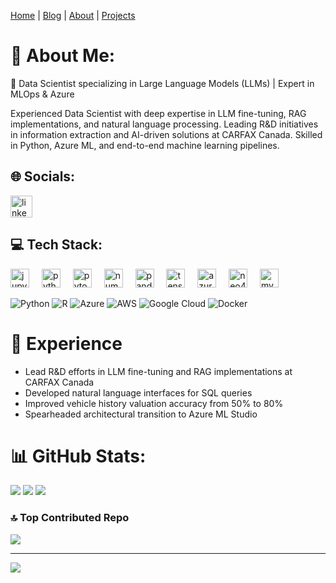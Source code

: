 [Home](/) | [Blog](/blog) | [About](/about) | [Projects](/projects)


# 💫 About Me:
🚀 Data Scientist specializing in Large Language Models (LLMs) | Expert in MLOps & Azure

Experienced Data Scientist with deep expertise in LLM fine-tuning, RAG implementations, and natural language processing. Leading R&D initiatives in information extraction and AI-driven solutions at CARFAX Canada. Skilled in Python, Azure ML, and end-to-end machine learning pipelines.

## 🌐 Socials:
<div align="left">
  <a href="https://www.linkedin.com/in/khataei/" target="_blank">
    <img src="https://img.shields.io/static/v1?message=LinkedIn&logo=linkedin&label=&color=0077B5&logoColor=white&labelColor=&style=for-the-badge" height="35" alt="linkedin logo"  />
  </a>
</div>

## 💻 Tech Stack:
<div align="left">
  <img src="https://cdn.jsdelivr.net/gh/devicons/devicon/icons/jupyter/jupyter-original.svg" height="30" alt="jupyter logo"  />
  <img width="12" />
  <img src="https://cdn.jsdelivr.net/gh/devicons/devicon/icons/python/python-original.svg" height="30" alt="python logo"  />
  <img width="12" />
  <img src="https://cdn.jsdelivr.net/gh/devicons/devicon/icons/pytorch/pytorch-original.svg" height="30" alt="pytorch logo"  />
  <img width="12" />
  <img src="https://cdn.jsdelivr.net/gh/devicons/devicon/icons/numpy/numpy-original.svg" height="30" alt="numpy logo"  />
  <img width="12" />
  <img src="https://cdn.jsdelivr.net/gh/devicons/devicon/icons/pandas/pandas-original.svg" height="30" alt="pandas logo"  />
  <img width="12" />
  <img src="https://cdn.jsdelivr.net/gh/devicons/devicon/icons/tensorflow/tensorflow-original.svg" height="30" alt="tensorflow logo"  />
  <img width="12" />
  <img src="https://cdn.jsdelivr.net/gh/devicons/devicon/icons/azure/azure-original.svg" height="30" alt="azure logo"  />
  <img width="12" />
  <img src="https://cdn.jsdelivr.net/gh/devicons/devicon/icons/neo4j/neo4j-original.svg" height="30" alt="neo4j logo"  />
  <img width="12" />
  <img src="https://cdn.jsdelivr.net/gh/devicons/devicon/icons/mysql/mysql-original.svg" height="30" alt="mysql logo"  />
</div>

![Python](https://img.shields.io/badge/python-3670A0?style=for-the-badge&logo=python&logoColor=ffdd54) ![R](https://img.shields.io/badge/r-%23276DC3.svg?style=for-the-badge&logo=r&logoColor=white) ![Azure](https://img.shields.io/badge/azure-%230072C6.svg?style=for-the-badge&logo=microsoftazure&logoColor=white) ![AWS](https://img.shields.io/badge/AWS-%23FF9900.svg?style=for-the-badge&logo=amazon-aws&logoColor=white) ![Google Cloud](https://img.shields.io/badge/GoogleCloud-%234285F4.svg?style=for-the-badge&logo=google-cloud&logoColor=white) ![Docker](https://img.shields.io/badge/docker-%230db7ed.svg?style=for-the-badge&logo=docker&logoColor=white)

# 🚀 Experience
- Lead R&D efforts in LLM fine-tuning and RAG implementations at CARFAX Canada
- Developed natural language interfaces for SQL queries
- Improved vehicle history valuation accuracy from 50% to 80%
- Spearheaded architectural transition to Azure ML Studio

# 📊 GitHub Stats:
![](https://github-readme-stats.vercel.app/api?username=khataei&theme=dark&hide_border=true&include_all_commits=true&count_private=false)
![](https://github-readme-streak-stats.herokuapp.com/?user=khataei&theme=dark&hide_border=true)
![](https://github-readme-stats.vercel.app/api/top-langs/?username=khataei&theme=dark&hide_border=true&include_all_commits=true&count_private=false&layout=compact)

### 🔝 Top Contributed Repo
![](https://github-contributor-stats.vercel.app/api?username=khataei&limit=5&theme=dark&combine_all_yearly_contributions=true)

---
[![](https://visitcount.itsvg.in/api?id=khataei&icon=0&color=0)](https://visitcount.itsvg.in)
